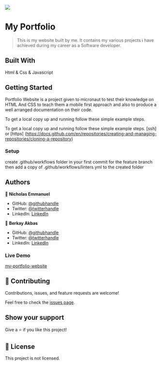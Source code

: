 ![](https://img.shields.io/badge/Microverse-blueviolet)

# My Portfolio

> This is my website built by me. It contains my various projects i have achieved during my career as a Software developer.

## Built With

Html & Css & Javascript

## Getting Started

Portfolio Website is a project given to micronaut to test their knowledge on HTML And CSS to teach them a mobile first approach and also to produce a well arranged documentation on their code.

To get a local copy up and running follow these simple example steps.

To get a local copy up and running follow these simple example steps.
[ssh] or [https] (https://docs.github.com/en/repositories/creating-and-managing-repositories/cloning-a-repository)

### Setup

create .github/workflows folder in your first commit for the feature branch then add a copy of .github/workflows/linters.yml to the created folder

## Authors

👤 **Nicholas Emmanuel**

- GitHub: [@githubhandle](https://github.com/NickEmma)
- Twitter: [@twitterhandle](https://twitter.com/techieEmma)
- LinkedIn: [LinkedIn](https://linkedin.com/in/nicholas-emmanuel-6b9775207)

👤 **Berkay Akbas**

- GitHub: [@githubhandle](https://github.com/berkey-akbas)
- Twitter: [@twitterhandle](https://twitter.com/_berkayakbas)
- LinkedIn: [LinkedIn](https://linkedin.com/in/berkay-akbas-a03b3b239/)

### Live Demo

[my-portfolio-website](https://nickemma.github.io/techie-emma-portfolio/)

## 🤝 Contributing

Contributions, issues, and feature requests are welcome!

Feel free to check the [issues page](../../issues/).

## Show your support

Give a ⭐️ if you like this project!

## 📝 License

This project is not licensed.
